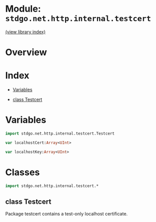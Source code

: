 # Module: `stdgo.net.http.internal.testcert`

[(view library index)](../../../../stdgo.md)


# Overview


# Index


- [Variables](<#variables>)

- [class Testcert](<#class-testcert>)

# Variables


```haxe
import stdgo.net.http.internal.testcert.Testcert
```


```haxe
var localhostCert:Array<UInt>
```


```haxe
var localhostKey:Array<UInt>
```


# Classes


```haxe
import stdgo.net.http.internal.testcert.*
```


## class Testcert



Package testcert contains a test\-only localhost certificate.  

